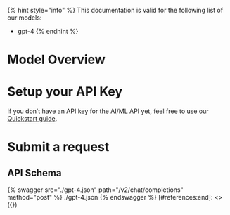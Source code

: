 [#references:start]: <> ({ "template": "openapi" })
{% hint style="info" %}
This documentation is valid for the following list of our models:
* gpt-4
{% endhint %}

# Model Overview


# Setup your API Key
If you don’t have an API key for the AI/ML API yet, feel free to use our [Quickstart guide](https://docs.aimlapi.com/quickstart/setting-up).

# Submit a request
## API Schema
{% swagger src="./gpt-4.json" path="/v2/chat/completions" method="post" %}
./gpt-4.json
{% endswagger %}
[#references:end]: <> ({})